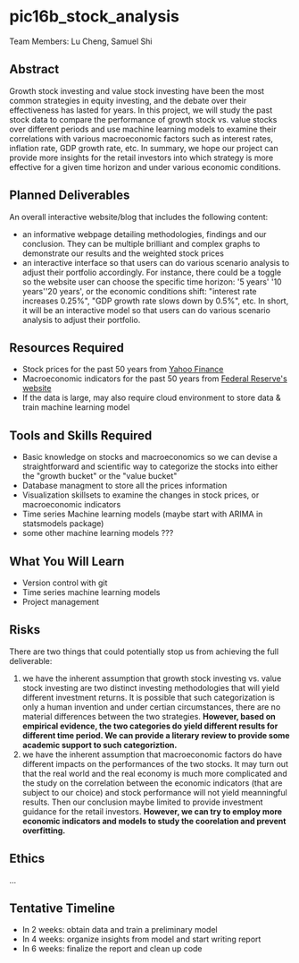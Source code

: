 # pic16b_stock_analysis
Team Members: Lu Cheng, Samuel Shi

## Abstract
Growth stock investing and value stock investing have been the most common strategies in equity investing, and the debate over their effectiveness has lasted for years. In this project, we will study the past stock data to compare the performance of growth stock vs. value stocks over different periods and use machine learning models to examine their correlations with various macroeconomic factors such as interest rates, inflation rate, GDP growth rate, etc. In summary, we hope our project can provide more insights for the retail investors into which strategy is more effective for a given time horizon and under various economic conditions.

## Planned Deliverables
An overall interactive website/blog that includes the following content:
- an informative webpage detailing methodologies, findings and our conclusion. They can be multiple brilliant and complex graphs to demonstrate our results and the weighted stock prices
- an interactive interface so that users can do various scenario analysis to adjust their portfolio accordingly. For instance, there could be a toggle so the website user can choose the specific time horizon: '5 years' '10 years''20 years', or the economic conditions shift: "interest rate increases 0.25%", "GDP growth rate slows down by 0.5%", etc. In short, it will be an interactive model so that users can do various scenario analysis to adjust their portfolio. 

## Resources Required
- Stock prices for the past 50 years from [Yahoo Finance](https://finance.yahoo.com/)
- Macroeconomic indicators for the past 50 years from [Federal Reserve's website](https://fred.stlouisfed.org/)
- If the data is large, may also require cloud environment to store data & train machine learning model 

## Tools and Skills Required
- Basic knowledge on stocks and macroeconomics so we can devise a straightforward and scientific way to categorize the stocks into either the "growth bucket" or the "value bucket" 
- Database managment to store all the prices information
- Visualization skillsets to examine the changes in stock prices, or macroeconomic indicators
- Time series Machine learning models (maybe start with ARIMA in statsmodels package)
- some other machine learning models ???

## What You Will Learn
- Version control with git 
- Time series machine learning models 
- Project management 

## Risks
There are two things that could potentially stop us from achieving the full deliverable:
1. we have the inherent assumption that growth stock investing vs. value stock investing are two distinct investing methodologies that will yield different investment returns. It is possible that such categorization is only a human invention and under certian circumstances, there are no material differences between the two strategies. **However, based on empirical evidence, the two categories do yield different results for different time period. We can provide a literary review to provide some academic support to such categoriztion.**
2. we have the inherent assumption that macroeconomic factors do have different impacts on the performances of the two stocks. It may turn out that the real world and the real economy is much more complicated and the study on the correlation between the economic indicators (that are subject to our choice) and stock performance will not yield meanningful results. Then our conclusion maybe limited to provide investment guidance for the retail investors. **However, we can try to employ more economic indicators and models to study the coorelation and prevent overfitting.**

## Ethics
...
 

## Tentative Timeline
- In 2 weeks: obtain data and train a preliminary model
- In 4 weeks: organize insights from model and start writing report 
- In 6 weeks: finalize the report and clean up code 
